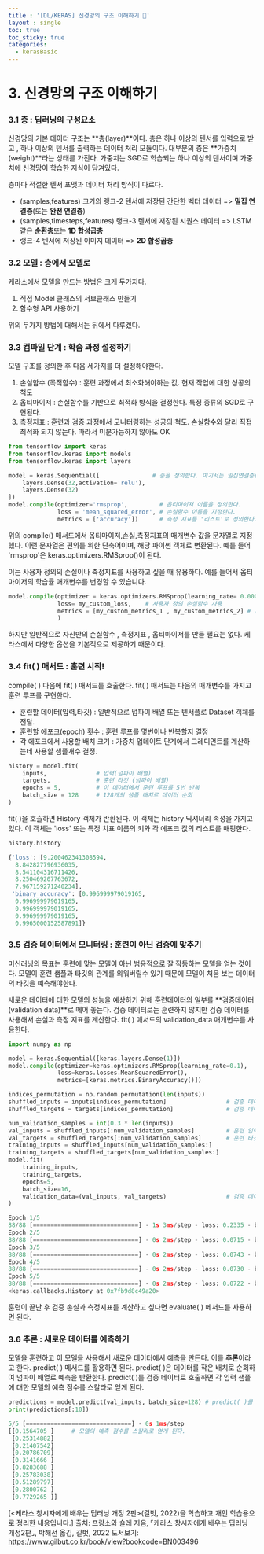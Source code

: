 ```yaml
---
title : '[DL/KERAS] 신경망의 구조 이해하기 🧠'
layout : single
toc: true
toc_sticky: true
categories:
  - kerasBasic
---
```


# 3. 신경망의 구조 이해하기 



### 3.1 층 : 딥러닝의 구성요소
신경망의 기본 데이터 구조는 **층(layer)**이다. 층은 하나 이상의 텐서를 입력으로 받고 , 하나 이상의 텐서를 출력하는 데이터 처리 모듈이다. 대부분의 층은 **가중치(weight)**라는 상태를 가진다.
가중치는 SGD로 학습되는 하나 이상의 텐서이며 가중치에 신경망이 학습한 지식이 담겨있다.

층마다 적절한 텐서 포맷과 데이터 처리 방식이 다르다. 


*   (samples,features) 크기의 랭크-2 텐서에 저장된 간단한 벡터 데이터 =>  **밀집 연결층**(또는 **완전 연결층**)
*   (samples,timesteps,features) 랭크-3 텐서에 저장된 시퀀스 데이터 => LSTM 같은 **순환층**또는 **1D 합성곱층**
*   랭크-4 텐서에 저장된 이미지 데이터 =>  **2D 합성곱층**

### 3.2 모델 : 층에서 모델로
케라스에서 모델을 만드는 방법은 크게 두가지다.


1.   직접 Model 클래스의 서브클래스 만들기
2.   함수형 API 사용하기

위의 두가지 방법에 대해서는 뒤에서 다루겠다.

### 3.3 컴파일 단계 : 학습 과정 설정하기
모델 구조를 정의한 후 다음 세가지를 더 설정해야한다.


1.   손실함수 (목적함수) : 훈련 과정에서 최소화해야하는 값. 현재 작업에 대한 성공의 척도
2.   옵티마이저 : 손실함수를 기반으로 최적화 방식을 결정한다. 특정 종류의 SGD로 구현된다.
3.   측정지표 : 훈련과 검증 과정에서 모니터링하는 성공의 척도. 손실함수와 달리 직접 최적화 되지 않는다. 따라서 미분가능하지 않아도 OK




```python
from tensorflow import keras
from tensorflow.keras import models
from tensorflow.keras import layers

model = keras.Sequential([               # 층을 정의한다. 여기서는 밀집연결층(Dense)를 사용했다.
    layers.Dense(32,activation='relu'),
    layers.Dense(32)
])
model.compile(optimizer='rmsprop',         # 옵티마이저 이름을 정의한다.
              loss = 'mean_squared_error', # 손실함수 이름을 지정한다.
              metrics = ['accuracy'])      # 측정 지표를 '리스트'로 정의한다.


```

위의 compile() 매서드에서 옵티마이저,손실,측정지표의 매개변수 값을 문자열로 지정했다. 이런 문자열은 편의를 위한 단축어이며, 해당 파이썬 객체로 변환된다. 예를 들어 'rmsprop'은 keras.optimizers.RMSprop()이 된다.

이는 사용자 정의의 손실이나 측정지표를 사용하고 싶을 때 유용하다. 예를 들어서 옵티마이저의 학습률 매개변수를 변경할 수 있습니다.


```python
model.compile(optimizer = keras.optimizers.RMSprop(learning_rate= 0.0001), # 옵티마이저 학습률 변경
              loss= my_custom_loss,    # 사용자 정의 손실함수 사용
              metrics = [my_custom_metrics_1 , my_custom_metrics_2] # 사용자 정의 측정지표 사용
              )
```

하지만 일반적으로 자신만의 손실함수 , 측정지표 , 옵티마이저를 만들 필요는 없다.
케라스에서 다양한 옵션을 기본적으로 제공하기 때문이다.

### 3.4 fit( ) 매서드 : 훈련 시작!
compile( ) 다음에 fit( ) 매서드를 호출한다. fit( ) 매서드는 다음의 매개변수를 가지고 훈련 루프를 구현한다.


*   훈련할 데이터(입력,타깃) : 일반적으로 넘파이 배열 또는 텐서플로 Dataset 객체를 전달.
*   훈련할 에포크(epoch) 횟수 : 훈련 루프를 몇번이나 반복할지 결정
*   각 에포크에서 사용할 배치 크기 : 가중치 업데이트 단계에서 그레디언트를 계산하는데 사용할 샘플개수 결정.




```python
history = model.fit(
    inputs,              # 입력(넘파이 배열)
    targets,             # 훈련 타깃 (넘파이 배열)
    epochs = 5,          # 이 데이터에서 훈련 루프를 5번 반복
    batch_size = 128     # 128개의 샘플 배치로 데이터 순회
)
```

fit( )을 호출하면 History 객체가 반환된다. 이 객체는 history 딕셔너리 속성을 가지고 있다. 이 객체는 'loss' 또는 특정 치표 이름의 키와 각 에포크 값의 리스트를 매핑한다.


```python
history.history

{'loss': [9.200462341308594,
  8.842827796936035,
  8.541104316711426,
  8.250469207763672,
  7.967159271240234],
 'binary_accuracy': [0.996999979019165,
  0.996999979019165,
  0.996999979019165,
  0.996999979019165,
  0.9965000152587891]}
```

### 3.5 검증 데이터에서 모니터링 : 훈련이 아닌 검증에 맞추기
머신러닝의 목표는 훈련에 맞는 모델이 아닌 범용적으로 잘 작동하는 모델을 얻는 것이다. 모델이 훈련 샘플과 타깃의 관계를 외워버릴수 있기 때문에 모델이 처음 보는 데이터의 타깃을 예측해야한다.

새로운 데이터에 대한 모델의 성능을 예상하기 위해 훈련데이터의 일부를 **검증데이터(validation data)**로 떼어 놓는다. 검증 데이터로는 훈련하지 않지만 검증 데이터를 사용해서 손실과 측정 지표를 계산한다. fit( ) 매서드의 validation_data 매개변수를 사용한다.




```python
import numpy as np

model = keras.Sequential([keras.layers.Dense(1)])
model.compile(optimizer=keras.optimizers.RMSprop(learning_rate=0.1),
              loss=keras.losses.MeanSquaredError(),
              metrics=[keras.metrics.BinaryAccuracy()])

indices_permutation = np.random.permutation(len(inputs))  
shuffled_inputs = inputs[indices_permutation]                 # 검증 데이터에 한 클래스의 샘플만 포함되는 것을 막기 위해 입력을 섞는다
shuffled_targets = targets[indices_permutation]               # 검증 데이터에 한 클래스의 샘플만 포함되는 것을 막기 위해 타깃을 섞는다

num_validation_samples = int(0.3 * len(inputs))
val_inputs = shuffled_inputs[:num_validation_samples]         # 훈련 입력의 30%를 검증용으로 떼어 놓는다.
val_targets = shuffled_targets[:num_validation_samples]       # 훈련 타깃의 30%를 검증용으로 떼어 놓는다.
training_inputs = shuffled_inputs[num_validation_samples:]    
training_targets = shuffled_targets[num_validation_samples:]
model.fit(
    training_inputs,
    training_targets,
    epochs=5,
    batch_size=16,
    validation_data=(val_inputs, val_targets)                 # 검증 데이터는 검증 손실과 측정 지표를 모니터링하는 데만 사용한다.
)
```


```python
Epoch 1/5
88/88 [==============================] - 1s 3ms/step - loss: 0.2335 - binary_accuracy: 0.9321 - val_loss: 0.1123 - val_binary_accuracy: 0.9467
Epoch 2/5
88/88 [==============================] - 0s 2ms/step - loss: 0.0715 - binary_accuracy: 0.9479 - val_loss: 0.0314 - val_binary_accuracy: 0.9933
Epoch 3/5
88/88 [==============================] - 0s 2ms/step - loss: 0.0743 - binary_accuracy: 0.9557 - val_loss: 0.0347 - val_binary_accuracy: 0.9967
Epoch 4/5
88/88 [==============================] - 0s 2ms/step - loss: 0.0730 - binary_accuracy: 0.9600 - val_loss: 0.0435 - val_binary_accuracy: 0.9933
Epoch 5/5
88/88 [==============================] - 0s 2ms/step - loss: 0.0722 - binary_accuracy: 0.9600 - val_loss: 0.0714 - val_binary_accuracy: 0.9933
<keras.callbacks.History at 0x7fb9d8c49a20>
```

훈련이 끝난 후 검증 손실과 측정지표를 계산하고 싶다면 evaluate( ) 메서드를 사용하면 된다.

### 3.6 추론 : 새로운 데이터를 예측하기
모델을 훈련하고 이 모델을 사용해서 새로운 데이터에서 예측을 만든다. 이를 **추론**이라고 한다.
predict( ) 메서드를 활용하면 된다. predict( )은 데이터를 작은 배치로 순회하여 넘파이 배열로 예측을 반환한다. predict( )를 검증 데이터로 호출하면 각 입력 샘플에 대한 모델의 예측 점수를 스칼라로 얻게 된다.


```python
predictions = model.predict(val_inputs, batch_size=128) # predict( )를 검증 데이터로 호출
print(predictions[:10])
```


```python
5/5 [==============================] - 0s 1ms/step
[[0.1564705 ]     # 모델의 예측 점수를 스칼라로 얻게 된다.
 [0.25314882]
 [0.21407542]
 [0.20786709]
 [0.3141666 ]
 [0.8283688 ]
 [0.25783038]
 [0.51289797]
 [0.2800762 ]
 [0.7729265 ]]
```

[<케라스 창시자에게 배우는 딥러닝 개정 2판>(길벗, 2022)을 학습하고 개인 학습용으로 정리한 내용입니다.] 출처: 프랑소와 숄레 지음, ⌜케라스 창시자에게 배우는 딥러닝 개정2판⌟, 박해선 옮김, 길벗, 2022 도서보기: https://www.gilbut.co.kr/book/view?bookcode=BN003496
